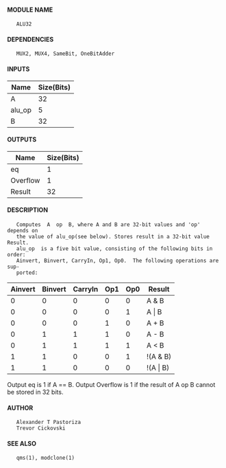 #### MODULE NAME
       ALU32

#### DEPENDENCIES
       MUX2, MUX4, SameBit, OneBitAdder

#### INPUTS

Name | Size(Bits)
---------|---------
A    |     32     
alu_op |     5    
B    |     32     

#### OUTPUTS

Name | Size(Bits)
---------|---------
eq	|	1
Overflow	|	1
Result |     32     

#### DESCRIPTION
       Computes  A  op  B, where A and B are 32-bit values and 'op' depends on
       the value of alu_op(see below). Stores result in a 32-bit value Result.
       alu_op  is a five bit value, consisting of the following bits in order:
       Ainvert, Binvert, CarryIn, Op1, Op0.  The following operations are sup-
       ported:

Ainvert | Binvert | CarryIn | Op1 | Op0 |  Result  
--------|---------|---------|-----|-----|----------
0    |    0    |    0    |  0  |  0  |  A \& B   
0    |    0    |    0    |  0  |  1  |  A \| B   
0    |    0    |    0    |  1  |  0  |  A \+ B   
0    |    1    |    1    |  1  |  0  |  A \- B   
0    |    1    |    1    |  1  |  1  |  A \< B   
1    |    1    |    0    |  0  |  1  | \!(A \& B)
1    |    1    |    0    |  0  |  0  | \!(A \| B)

Output eq is 1 if A == B.
Output Overflow is 1 if the result of A op B cannot be stored in 32 bits.

#### AUTHOR
       Alexander T Pastoriza
       Trevor Cickovski

#### SEE ALSO
       qms(1), modclone(1)
